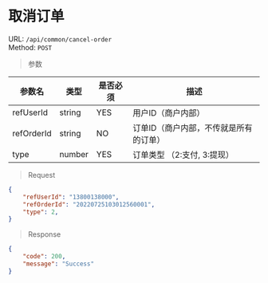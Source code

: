 # 取消订单
URL: `/api/common/cancel-order`  
Method: `POST`

> 参数   

| 参数名            | 类型         | 是否必须   | 描述                                |
| ------------     | ----------- | --------- | ---------------------------------- |
| refUserId        | string      | YES       | 用户ID（商户内部）                    |
| refOrderId       | string      | NO        | 订单ID（商户内部，不传就是所有的订单）   |
| type             | number      | YES       | 订单类型 （2:支付, 3:提现）            |

> Request

```json
{
    "refUserId": "13800138000",
    "refOrderId": "20220725103012560001",
    "type": 2,
}
```

> Response   

```json
{
    "code": 200,
    "message": "Success"
}
```